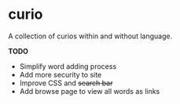 # curio
A collection of curios within and without language.

**TODO**
- Simplify word adding process
- Add more security to site
- Improve CSS and ~~search bar~~
- Add browse page to view all words as links
